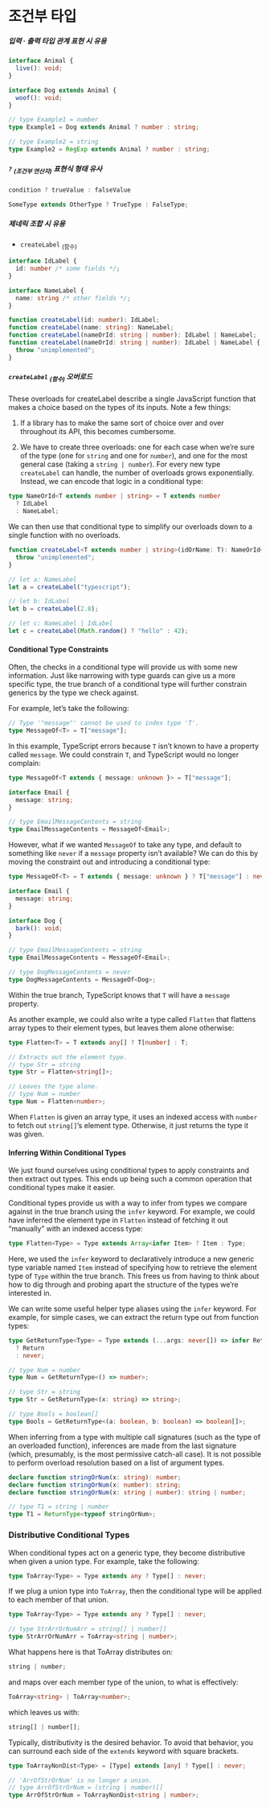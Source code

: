 조건부 타입
=================

##### 입력 · 출력 타입 관계 표현 시 유용
```ts
interface Animal {
  live(): void;
}

interface Dog extends Animal {
  woof(): void;
}

// type Example1 = number
type Example1 = Dog extends Animal ? number : string;

// type Example2 = string
type Example2 = RegExp extends Animal ? number : string;
```

##### `?` <sub>(조건부 연산자)</sub> 표현식 형태 유사
```js
condition ? trueValue : falseValue
```
```ts
SomeType extends OtherType ? TrueType : FalseType;
```

##### 제네릭 조합 시 유용
- `createLabel` <sub>(함수)</sub>
```ts
interface IdLabel {
  id: number /* some fields */;
}

interface NameLabel {
  name: string /* other fields */;
}

function createLabel(id: number): IdLabel;
function createLabel(name: string): NameLabel;
function createLabel(nameOrId: string | number): IdLabel | NameLabel;
function createLabel(nameOrId: string | number): IdLabel | NameLabel {
  throw "unimplemented";
}
```

##### `createLabel` <sub>(함수)</sub> 오버로드
These overloads for createLabel describe a single JavaScript function that makes a choice based on the types of its inputs. Note a few things:

1. If a library has to make the same sort of choice over and over throughout its API, this becomes cumbersome.

2. We have to create three overloads: one for each case when we’re sure of the type (one for `string` and one for `number`), and one for the most general case (taking a `string | number`). For every new type `createLabel` can handle, the number of overloads grows exponentially.
Instead, we can encode that logic in a conditional type:
```ts
type NameOrId<T extends number | string> = T extends number
  ? IdLabel
  : NameLabel;
```

We can then use that conditional type to simplify our overloads down to a single function with no overloads.
```ts
function createLabel<T extends number | string>(idOrName: T): NameOrId<T> {
  throw "unimplemented";
}

// let a: NameLabel
let a = createLabel("typescript");

// let b: IdLabel
let b = createLabel(2.8);

// let c: NameLabel | IdLabel
let c = createLabel(Math.random() ? "hello" : 42);
```

#### Conditional Type Constraints
Often, the checks in a conditional type will provide us with some new information. Just like narrowing with type guards can give us a more specific type, the true branch of a conditional type will further constrain generics by the type we check against.

For example, let’s take the following:
```ts
// Type '"message"' cannot be used to index type 'T'.
type MessageOf<T> = T["message"];
```

In this example, TypeScript errors because `T` isn’t known to have a property called `message`. We could constrain `T`, and TypeScript would no longer complain:
```ts
type MessageOf<T extends { message: unknown }> = T["message"];

interface Email {
  message: string;
}

// type EmailMessageContents = string
type EmailMessageContents = MessageOf<Email>;
```

However, what if we wanted `MessageOf` to take any type, and default to something like `never` if a `message` property isn’t available? We can do this by moving the constraint out and introducing a conditional type:
```ts
type MessageOf<T> = T extends { message: unknown } ? T["message"] : never;

interface Email {
  message: string;
}

interface Dog {
  bark(): void;
}

// type EmailMessageContents = string
type EmailMessageContents = MessageOf<Email>;

// type DogMessageContents = never
type DogMessageContents = MessageOf<Dog>;
```

Within the true branch, TypeScript knows that `T` will have a `message` property.

As another example, we could also write a type called `Flatten` that flattens array types to their element types, but leaves them alone otherwise:
```ts
type Flatten<T> = T extends any[] ? T[number] : T;

// Extracts out the element type.
// type Str = string
type Str = Flatten<string[]>;

// Leaves the type alone.
// type Num = number
type Num = Flatten<number>;
```

When `Flatten` is given an array type, it uses an indexed access with `number` to fetch out `string[]`’s element type. Otherwise, it just returns the type it was given.

#### Inferring Within Conditional Types
We just found ourselves using conditional types to apply constraints and then extract out types. This ends up being such a common operation that conditional types make it easier.

Conditional types provide us with a way to infer from types we compare against in the true branch using the `infer` keyword. For example, we could have inferred the element type in `Flatten` instead of fetching it out “manually” with an indexed access type:
```ts
type Flatten<Type> = Type extends Array<infer Item> ? Item : Type;
```

Here, we used the `infer` keyword to declaratively introduce a new generic type variable named `Item` instead of specifying how to retrieve the element type of `Type` within the true branch. This frees us from having to think about how to dig through and probing apart the structure of the types we’re interested in.

We can write some useful helper type aliases using the `infer` keyword. For example, for simple cases, we can extract the return type out from function types:
```ts
type GetReturnType<Type> = Type extends (...args: never[]) => infer Return
  ? Return
  : never;

// type Num = number
type Num = GetReturnType<() => number>;

// type Str = string
type Str = GetReturnType<(x: string) => string>;

// type Bools = boolean[]
type Bools = GetReturnType<(a: boolean, b: boolean) => boolean[]>;
```

When inferring from a type with multiple call signatures (such as the type of an overloaded function), inferences are made from the last signature (which, presumably, is the most permissive catch-all case). It is not possible to perform overload resolution based on a list of argument types.
```ts
declare function stringOrNum(x: string): number;
declare function stringOrNum(x: number): string;
declare function stringOrNum(x: string | number): string | number;

// type T1 = string | number
type T1 = ReturnType<typeof stringOrNum>;
```

### Distributive Conditional Types
When conditional types act on a generic type, they become distributive when given a union type. For example, take the following:
```ts
type ToArray<Type> = Type extends any ? Type[] : never;
```

If we plug a union type into `ToArray`, then the conditional type will be applied to each member of that union.
```ts
type ToArray<Type> = Type extends any ? Type[] : never;

// type StrArrOrNumArr = string[] | number[]
type StrArrOrNumArr = ToArray<string | number>;
```

What happens here is that ToArray distributes on:
```ts
string | number;
```

and maps over each member type of the union, to what is effectively:
```ts
ToArray<string> | ToArray<number>;
```

which leaves us with:
```ts
string[] | number[];
```

Typically, distributivity is the desired behavior. To avoid that behavior, you can surround each side of the `extends` keyword with square brackets.
```ts
type ToArrayNonDist<Type> = [Type] extends [any] ? Type[] : never;

// 'ArrOfStrOrNum' is no longer a union.
// type ArrOfStrOrNum = (string | number)[]
type ArrOfStrOrNum = ToArrayNonDist<string | number>;
```
